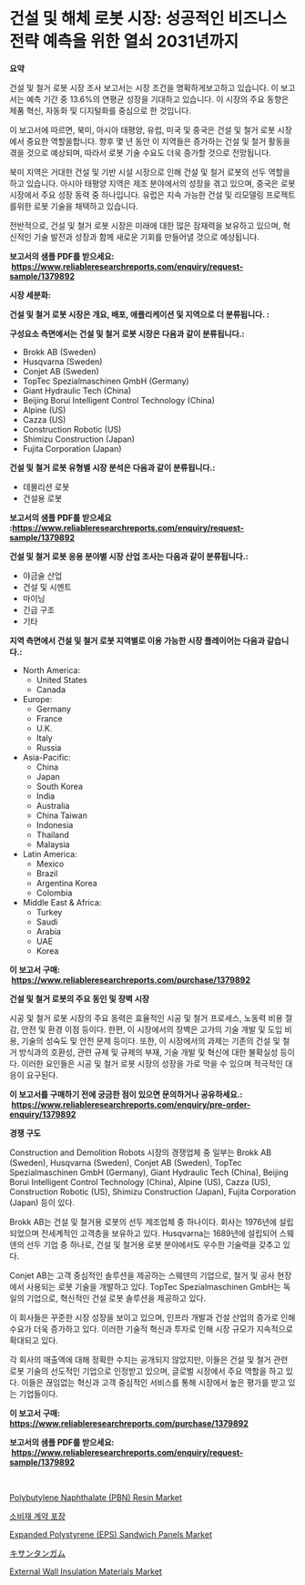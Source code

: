 <p><h1>건설 및 해체 로봇 시장: 성공적인 비즈니스 전략 예측을 위한 열쇠 2031년까지</h1></p><p><strong>요약</strong></p>
<p><p>건설 및 철거 로봇 시장 조사 보고서는 시장 조건을 명확하게보고하고 있습니다. 이 보고서는 예측 기간 중 13.6%의 연평균 성장을 기대하고 있습니다. 이 시장의 주요 동향은 제품 혁신, 자동화 및 디지털화를 중심으로 한 것입니다.</p><p>이 보고서에 따르면, 북미, 아시아 태평양, 유럽, 미국 및 중국은 건설 및 철거 로봇 시장에서 중요한 역할을합니다. 향후 몇 년 동안 이 지역들은 증가하는 건설 및 철거 활동을 겪을 것으로 예상되며, 따라서 로봇 기술 수요도 더욱 증가할 것으로 전망됩니다.</p><p>북미 지역은 거대한 건설 및 기반 시설 시장으로 인해 건설 및 철거 로봇의 선두 역할을하고 있습니다. 아시아 태평양 지역은 제조 분야에서의 성장을 겪고 있으며, 중국은 로봇 시장에서 주요 성장 동력 중 하나입니다. 유럽은 지속 가능한 건설 및 리모델링 프로젝트를위한 로봇 기술을 채택하고 있습니다.</p><p>전반적으로, 건설 및 철거 로봇 시장은 미래에 대한 많은 잠재력을 보유하고 있으며, 혁신적인 기술 발전과 성장과 함께 새로운 기회를 만들어낼 것으로 예상됩니다.</p></p>
<p><strong>보고서의 샘플 PDF를 받으세요: &nbsp;<a href="https://www.reliableresearchreports.com/enquiry/request-sample/1379892">https://www.reliableresearchreports.com/enquiry/request-sample/1379892</a></strong></p>
<p><strong>시장 세분화:</strong></p>
<p><strong> 건설 및 철거 로봇 시장은 개요, 배포, 애플리케이션 및 지역으로 더 분류됩니다. :</strong></p>
<p><strong>구성요소 측면에서는 건설 및 철거 로봇 시장은 다음과 같이 분류됩니다.:</strong></p>
<p><ul><li>Brokk AB (Sweden)</li><li>Husqvarna (Sweden)</li><li>Conjet AB (Sweden)</li><li>TopTec Spezialmaschinen GmbH (Germany)</li><li>Giant Hydraulic Tech (China)</li><li>Beijing Borui Intelligent Control Technology (China)</li><li>Alpine (US)</li><li>Cazza (US)</li><li>Construction Robotic (US)</li><li>Shimizu Construction (Japan)</li><li>Fujita Corporation (Japan)</li></ul></p>
<p><strong> 건설 및 철거 로봇 유형별 시장 분석은 다음과 같이 분류됩니다.:</strong></p>
<p><ul><li>데몰리션 로봇</li><li>건설용 로봇</li></ul></p>
<p><strong>보고서의 샘플 PDF를 받으세요 :<a href="https://www.reliableresearchreports.com/enquiry/request-sample/1379892">https://www.reliableresearchreports.com/enquiry/request-sample/1379892</a></strong></p>
<p><strong> 건설 및 철거 로봇 응용 분야별 시장 산업 조사는 다음과 같이 분류됩니다.:</strong></p>
<p><ul><li>야금술 산업</li><li>건설 및 시멘트</li><li>마이닝</li><li>긴급 구조</li><li>기타</li></ul></p>
<p><strong>지역 측면에서 건설 및 철거 로봇 지역별로 이용 가능한 시장 플레이어는 다음과 같습니다.:</strong></p>
<p><ul>
    <li>
        North America:
        <ul>
            <li>United States</li>
            <li>Canada</li>
        </ul>
    </li>
    <li>
        Europe:
        <ul>
            <li>Germany</li>
            <li>France</li>
            <li>U.K.</li>
            <li>Italy</li>
            <li>Russia</li>
        </ul>
    </li>
    <li>
        Asia-Pacific:
        <ul>
            <li>China</li>
            <li>Japan</li>
            <li>South Korea</li>
            <li>India</li>
            <li>Australia</li>
            <li>China Taiwan</li>
            <li>Indonesia</li>
            <li>Thailand</li>
            <li>Malaysia</li>
        </ul>
    </li>
    <li>
        Latin America:
        <ul>
            <li>Mexico</li>
            <li>Brazil</li>
            <li>Argentina Korea</li>
            <li>Colombia</li>
        </ul>
    </li>
    <li>
        Middle East & Africa:
        <ul>
            <li>Turkey</li>
            <li>Saudi</li>
            <li>Arabia</li>
            <li>UAE</li>
            <li>Korea</li>
        </ul>
    </li>
    </ul></p>
<p><strong>이 보고서 구매: &nbsp;<a href="https://www.reliableresearchreports.com/purchase/1379892">https://www.reliableresearchreports.com/purchase/1379892</a></strong></p>
<p><strong>건설 및 철거 로봇의 주요 동인 및 장벽 시장</strong></p>
<p><p>시공 및 철거 로봇 시장의 주요 동력은 효율적인 시공 및 철거 프로세스, 노동력 비용 절감, 안전 및 환경 이점 등이다. 한편, 이 시장에서의 장벽은 고가의 기술 개발 및 도입 비용, 기술의 성숙도 및 안전 문제 등이다. 또한, 이 시장에서의 과제는 기존의 건설 및 철거 방식과의 호환성, 관련 규제 및 규제의 부재, 기술 개발 및 혁신에 대한 불확실성 등이다. 이러한 요인들은 시공 및 철거 로봇 시장의 성장을 가로 막을 수 있으며 적극적인 대응이 요구된다.</p></p>
<p><strong>이 보고서를 구매하기 전에 궁금한 점이 있으면 문의하거나 공유하세요.: &nbsp;<a href="https://www.reliableresearchreports.com/enquiry/pre-order-enquiry/1379892">https://www.reliableresearchreports.com/enquiry/pre-order-enquiry/1379892</a></strong></p>
<p><strong>경쟁 구도</strong></p>
<p><p>Construction and Demolition Robots 시장의 경쟁업체 중 일부는 Brokk AB (Sweden), Husqvarna (Sweden), Conjet AB (Sweden), TopTec Spezialmaschinen GmbH (Germany), Giant Hydraulic Tech (China), Beijing Borui Intelligent Control Technology (China), Alpine (US), Cazza (US), Construction Robotic (US), Shimizu Construction (Japan), Fujita Corporation (Japan) 등이 있다. </p><p>Brokk AB는 건설 및 철거용 로봇의 선두 제조업체 중 하나이다. 회사는 1976년에 설립되었으며 전세계적인 고객층을 보유하고 있다. Husqvarna는 1689년에 설립되어 스웨덴의 선두 기업 중 하나로, 건설 및 철거용 로봇 분야에서도 우수한 기술력을 갖추고 있다.</p><p>Conjet AB는 고객 중심적인 솔루션을 제공하는 스웨덴의 기업으로, 철거 및 공사 현장에서 사용되는 로봇 기술을 개발하고 있다. TopTec Spezialmaschinen GmbH는 독일의 기업으로, 혁신적인 건설 로봇 솔루션을 제공하고 있다.</p><p>이 회사들은 꾸준한 시장 성장을 보이고 있으며, 인프라 개발과 건설 산업의 증가로 인해 수요가 더욱 증가하고 있다. 이러한 기술적 혁신과 투자로 인해 시장 규모가 지속적으로 확대되고 있다.</p><p>각 회사의 매출액에 대해 정확한 수치는 공개되지 않았지만, 이들은 건설 및 철거 관련 로봇 기술의 선도적인 기업으로 인정받고 있으며, 글로벌 시장에서 주요 역할을 하고 있다. 이들은 끊임없는 혁신과 고객 중심적인 서비스를 통해 시장에서 높은 평가를 받고 있는 기업들이다.</p></p>
<p><strong>이 보고서 구매: &nbsp; <a href="https://www.reliableresearchreports.com/purchase/1379892">https://www.reliableresearchreports.com/purchase/1379892</a></strong></p>
<p><strong>보고서의 샘플 PDF를 받으세요: &nbsp;<a href="https://www.reliableresearchreports.com/enquiry/request-sample/1379892">https://www.reliableresearchreports.com/enquiry/request-sample/1379892</a></strong><strong></strong></p>
<p>&nbsp;</p>
<p><p><a href="https://github.com/yoshih12/Market-Research-Report-List-2/blob/main/polybutylene-naphthalate-pbn-resin-market.md">Polybutylene Naphthalate (PBN) Resin Market</a></p><p><a href="https://github.com/nuekbpymrrz5/Market-Research-Report-List-1/blob/main/7728268194675.md">소비재 계약 포장</a></p><p><a href="https://issuu.com/reportprime-2/docs/expanded-polystyrene-eps-sandwich-panels-market-si">Expanded Polystyrene (EPS) Sandwich Panels Market</a></p><p><a href="https://github.com/jkjreqjscoxx7/Market-Research-Report-List-1/blob/main/9009170263.md">キサンタンガム</a></p><p><a href="https://issuu.com/reportprime-2/docs/external-wall-insulation-materials-market-size-203">External Wall Insulation Materials Market</a></p></p>